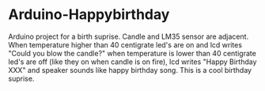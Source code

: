 # Arduino-Happybirthday
Arduino project for a birth suprise. Candle and LM35 sensor are adjacent. When temperature higher than 40 centigrate led's are on and lcd writes "Could you blow the candle?" when temperature is lower than 40 centigrate led's are off (like they on when candle is on fire), lcd writes "Happy Birthday XXX" and speaker sounds like happy birthday song. 
This is a cool birthday suprise.
